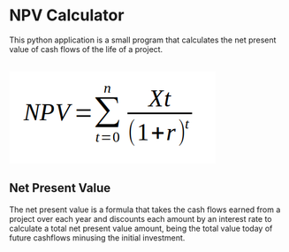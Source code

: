# NPV Calculator
This python application is a small program that calculates the net present value of cash flows of the life of a project. 
<br><br>

![image info](npvcalc.png)
## Net Present Value
The net present value is a formula that takes the cash flows earned from a project over each year and discounts each amount by an interest rate to calculate a total net present value amount, being the total value today of future cashflows minusing the initial investment.